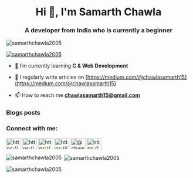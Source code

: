 <h1 align="center">Hi 👋, I'm Samarth Chawla</h1>
<h3 align="center">A developer from India who is currently a beginner</h3>

<p align="left"> <img src="https://komarev.com/ghpvc/?username=samarthchawla2005&label=Profile%20views&color=0e75b6&style=flat" alt="samarthchawla2005" /> </p>

<p align="left"> <a href="https://github.com/ryo-ma/github-profile-trophy"><img src="https://github-profile-trophy.vercel.app/?username=samarthchawla2005" alt="samarthchawla2005" /></a> </p>

- 🌱 I’m currently learning **C & Web Development**

- 📝 I regularly write articles on [https://medium.com/@chawlasamarth15](https://medium.com/@chawlasamarth15)

- 📫 How to reach me **chawlasamarth15@gmail.com**

### Blogs posts
<!-- BLOG-POST-LIST:START -->
<!-- BLOG-POST-LIST:END -->

<h3 align="left">Connect with me:</h3>
<p align="left">
<a href="https://linkedin.com/in/https://www.linkedin.com/in/samarth-chawla-sc1211rac/" target="blank"><img align="center" src="https://raw.githubusercontent.com/rahuldkjain/github-profile-readme-generator/master/src/images/icons/Social/linked-in-alt.svg" alt="https://www.linkedin.com/in/samarth-chawla-sc1211rac/" height="30" width="40" /></a>
<a href="https://stackoverflow.com/users/https://stackoverflow.com/users/26309807/samarth-chawla-sam" target="blank"><img align="center" src="https://raw.githubusercontent.com/rahuldkjain/github-profile-readme-generator/master/src/images/icons/Social/stack-overflow.svg" alt="https://stackoverflow.com/users/26309807/samarth-chawla-sam" height="30" width="40" /></a>
<a href="https://fb.com/https://www.facebook.com/samarth.chawla.2005/" target="blank"><img align="center" src="https://raw.githubusercontent.com/rahuldkjain/github-profile-readme-generator/master/src/images/icons/Social/facebook.svg" alt="https://www.facebook.com/samarth.chawla.2005/" height="30" width="40" /></a>
<a href="https://instagram.com/https://instagram.com/binarybytesam" target="blank"><img align="center" src="https://raw.githubusercontent.com/rahuldkjain/github-profile-readme-generator/master/src/images/icons/Social/instagram.svg" alt="https://instagram.com/binarybytesam" height="30" width="40" /></a>
<a href="https://medium.com/@chawlasamarth15" target="blank"><img align="center" src="https://raw.githubusercontent.com/rahuldkjain/github-profile-readme-generator/master/src/images/icons/Social/medium.svg" alt="@chawlasamarth15" height="30" width="40" /></a>
<a href="https://auth.geeksforgeeks.org/user/https://www.geeksforgeeks.org/user/samarthchawla/" target="blank"><img align="center" src="https://raw.githubusercontent.com/rahuldkjain/github-profile-readme-generator/master/src/images/icons/Social/geeks-for-geeks.svg" alt="https://www.geeksforgeeks.org/user/samarthchawla/" height="30" width="40" /></a>
</p>

<p><img align="left" src="https://github-readme-stats.vercel.app/api/top-langs?username=samarthchawla2005&show_icons=true&locale=en&layout=compact" alt="samarthchawla2005" /></p>

<p>&nbsp;<img align="center" src="https://github-readme-stats.vercel.app/api?username=samarthchawla2005&show_icons=true&locale=en" alt="samarthchawla2005" /></p>

<p><img align="center" src="https://github-readme-streak-stats.herokuapp.com/?user=samarthchawla2005&" alt="samarthchawla2005" /></p>
